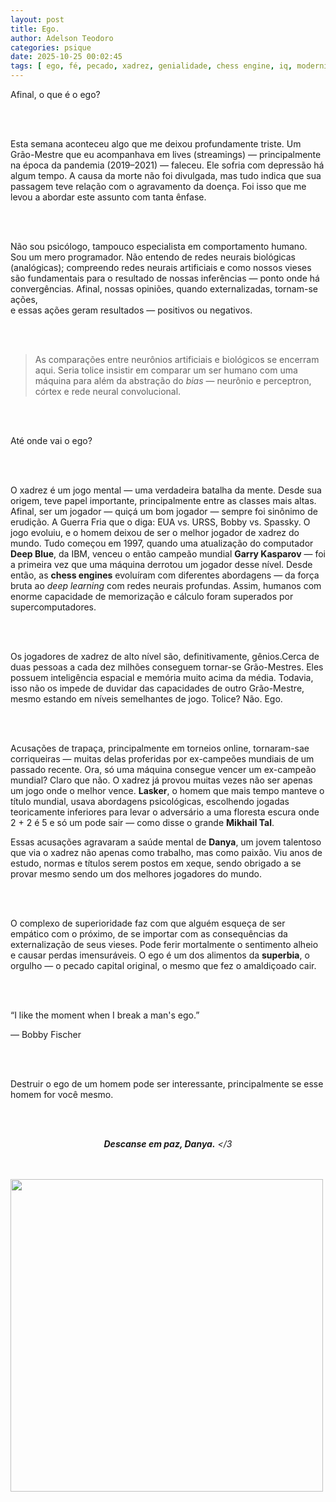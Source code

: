 ```yaml
---
layout: post
title: Ego.
author: Adelson Teodoro
categories: psique
date: 2025-10-25 00:02:45
tags: [ ego, fé, pecado, xadrez, genialidade, chess engine, iq, modernidade]
---
```


Afinal, o que é o ego?

<br><br>

Esta semana aconteceu algo que me deixou profundamente triste. Um Grão-Mestre que eu acompanhava em lives  (streamings) — principalmente na época da pandemia (2019–2021) — faleceu. Ele sofria com depressão há algum tempo. A causa da morte não foi divulgada, mas tudo indica que sua passagem teve relação com o agravamento da doença. Foi isso que me levou a abordar este assunto com tanta ênfase.

<br><br>

Não sou psicólogo, tampouco especialista em comportamento humano.  Sou um mero programador. Não entendo de redes neurais biológicas (analógicas); compreendo redes neurais artificiais e como nossos vieses são fundamentais para o resultado de nossas inferências — ponto onde há convergências. Afinal, nossas opiniões, quando externalizadas, tornam-se ações,  
e essas ações geram resultados — positivos ou negativos.

<br><br>
<blockquote class="border-l-4 border-gray-400 dark:border-gray-600 pl-4 italic text-gray-700 dark:text-gray-300 my-8">
  As comparações entre neurônios artificiais e biológicos se encerram aqui.  
  Seria tolice insistir em comparar um ser humano com uma máquina para além da abstração do <em>bias</em> —  
  neurônio e perceptron, córtex e rede neural convolucional.
</blockquote>
<br><br>

Até onde vai o ego?

<br><br>

O xadrez é um jogo mental — uma verdadeira batalha da mente. Desde sua origem, teve papel importante, principalmente entre as classes mais altas. Afinal, ser um jogador — quiçá um bom jogador — sempre foi sinônimo de erudição.  A Guerra Fria que o diga: EUA vs. URSS, Bobby vs. Spassky. O jogo evoluiu, e o homem deixou de ser o melhor jogador de xadrez do mundo. Tudo começou em 1997, quando uma atualização do computador **Deep Blue**, da IBM, venceu o então campeão mundial **Garry Kasparov** —  foi a primeira vez que uma máquina derrotou um jogador desse nível. Desde então, as **chess engines** evoluíram com diferentes abordagens — da força bruta ao *deep learning* com redes neurais profundas. Assim, humanos com enorme capacidade de memorização e cálculo foram superados por supercomputadores.

<br><br>

Os jogadores de xadrez de alto nível são, definitivamente, gênios.Cerca de duas pessoas a cada dez milhões conseguem tornar-se Grão-Mestres. Eles possuem inteligência espacial e memória muito acima da média. Todavia, isso não os impede de duvidar das capacidades de outro Grão-Mestre, mesmo estando em níveis semelhantes de jogo. Tolice? Não. Ego.

<br><br>

Acusações de trapaça, principalmente em torneios online, tornaram-sae corriqueiras — muitas delas proferidas por ex-campeões mundiais de um passado recente. Ora, só uma máquina consegue vencer um ex-campeão mundial? Claro que não. O xadrez já provou muitas vezes não ser apenas um jogo onde o melhor vence. **Lasker**, o homem que mais tempo manteve o título mundial, usava abordagens psicológicas, escolhendo jogadas teoricamente inferiores para levar o adversário a uma floresta escura onde 2 + 2 é 5 e só um pode sair — como disse o grande **Mikhail Tal**.  

Essas acusações agravaram a saúde mental de **Danya**, um jovem talentoso que via o xadrez não apenas como trabalho, mas como paixão. Viu anos de estudo, normas e títulos serem postos em xeque, sendo obrigado a se provar mesmo sendo um dos melhores jogadores do mundo.

<br><br>

O complexo de superioridade faz com que alguém esqueça de ser empático com o próximo, de se importar com as consequências da externalização de seus vieses. Pode ferir mortalmente o sentimento alheio e causar perdas imensuráveis. O ego é um dos alimentos da **superbia**, o orgulho — o pecado capital original, o mesmo que fez o amaldiçoado cair.

<br><br>


<div class="my-12 text-center">
  <p class="text-2xl italic text-gray-700 dark:text-gray-300 leading-relaxed">
    “I like the moment when I break a man's ego.”
  </p>
  <p class="mt-2 text-sm uppercase tracking-wide text-gray-500 dark:text-gray-400">
    — Bobby Fischer
  </p>



<br><br>

Destruir o ego de um homem pode ser interessante, principalmente se esse homem for você mesmo.

<br><br>

<p style="text-align:center; font-style: italic;">
  <strong>Descanse em paz, Danya.</strong> &lt;/3
</p>
<br><br>

<img src="{{site.baseurl}}/assets/img/danya.jpg" width="500" height="500">

